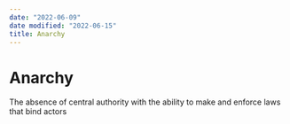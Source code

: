 ```yaml
---
date: "2022-06-09"
date modified: "2022-06-15"
title: Anarchy
---
```


# Anarchy
The absence of central authority with the ability to make and enforce laws that bind actors
